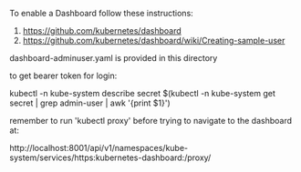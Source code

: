 To enable a Dashboard follow these instructions:

1. https://github.com/kubernetes/dashboard
2. https://github.com/kubernetes/dashboard/wiki/Creating-sample-user

dashboard-adminuser.yaml is provided in this directory

to get bearer token for login:

kubectl -n kube-system describe secret $(kubectl -n kube-system get secret | grep admin-user | awk '{print $1}')

remember to run 'kubectl proxy' before trying to navigate to the dashboard at:

http://localhost:8001/api/v1/namespaces/kube-system/services/https:kubernetes-dashboard:/proxy/
